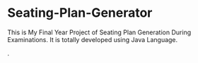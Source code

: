 # Seating-Plan-Generator

This is My Final Year Project of Seating Plan Generation During Examinations. It is totally developed using Java Language.



























































































































































































































































































































































































































.






































